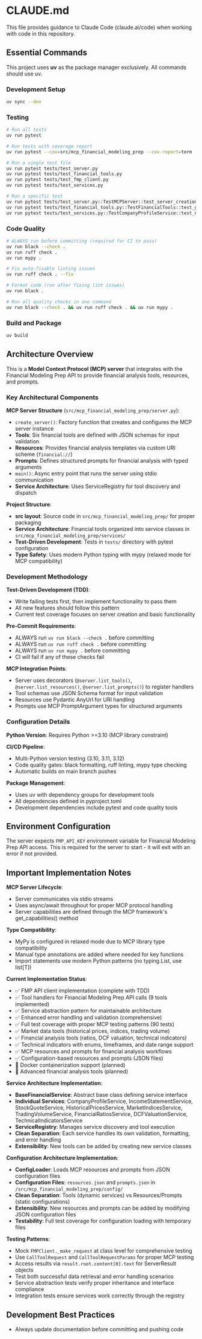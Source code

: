 # CLAUDE.md

This file provides guidance to Claude Code (claude.ai/code) when working with code in this repository.

## Essential Commands

This project uses **uv** as the package manager exclusively. All commands should use uv.

### Development Setup
```bash
uv sync --dev
```

### Testing
```bash
# Run all tests
uv run pytest

# Run tests with coverage report
uv run pytest --cov=src/mcp_financial_modeling_prep --cov-report=term

# Run a single test file
uv run pytest tests/test_server.py
uv run pytest tests/test_financial_tools.py
uv run pytest tests/test_fmp_client.py
uv run pytest tests/test_services.py

# Run a specific test
uv run pytest tests/test_server.py::TestMCPServer::test_server_creation
uv run pytest tests/test_financial_tools.py::TestFinancialTools::test_get_company_profile_tool
uv run pytest tests/test_services.py::TestCompanyProfileService::test_execute_success
```

### Code Quality
```bash
# ALWAYS run before committing (required for CI to pass)
uv run black --check .
uv run ruff check .
uv run mypy .

# Fix auto-fixable linting issues
uv run ruff check . --fix

# Format code (run after fixing lint issues)
uv run black .

# Run all quality checks in one command
uv run black --check . && uv run ruff check . && uv run mypy .
```

### Build and Package
```bash
uv build
```

## Architecture Overview

This is a **Model Context Protocol (MCP) server** that integrates with the Financial Modeling Prep API to provide financial analysis tools, resources, and prompts.

### Key Architectural Components

**MCP Server Structure** (`src/mcp_financial_modeling_prep/server.py`):
- `create_server()`: Factory function that creates and configures the MCP server instance
- **Tools**: Six financial tools are defined with JSON schemas for input validation
- **Resources**: Provides financial analysis templates via custom URI scheme (`financial://`)
- **Prompts**: Defines structured prompts for financial analysis with typed arguments
- `main()`: Async entry point that runs the server using stdio communication
- **Service Architecture**: Uses ServiceRegistry for tool discovery and dispatch

**Project Structure**:
- **src layout**: Source code in `src/mcp_financial_modeling_prep/` for proper packaging
- **Service Architecture**: Financial tools organized into service classes in `src/mcp_financial_modeling_prep/services/`
- **Test-Driven Development**: Tests in `tests/` directory with pytest configuration
- **Type Safety**: Uses modern Python typing with mypy (relaxed mode for MCP compatibility)

### Development Methodology

**Test-Driven Development (TDD)**: 
- Write failing tests first, then implement functionality to pass them
- All new features should follow this pattern
- Current test coverage focuses on server creation and basic functionality

**Pre-Commit Requirements**:
- ALWAYS run `uv run black --check .` before committing
- ALWAYS run `uv run ruff check .` before committing  
- ALWAYS run `uv run mypy .` before committing
- CI will fail if any of these checks fail

**MCP Integration Points**:
- Server uses decorators (`@server.list_tools()`, `@server.list_resources()`, `@server.list_prompts()`) to register handlers
- Tool schemas use JSON Schema format for input validation
- Resources use Pydantic AnyUrl for URI handling
- Prompts use MCP PromptArgument types for structured arguments

### Configuration Details

**Python Version**: Requires Python >=3.10 (MCP library constraint)

**CI/CD Pipeline**: 
- Multi-Python version testing (3.10, 3.11, 3.12)
- Code quality gates: black formatting, ruff linting, mypy type checking
- Automatic builds on main branch pushes

**Package Management**:
- Uses uv with dependency groups for development tools
- All dependencies defined in pyproject.toml
- Development dependencies include pytest and code quality tools

## Environment Configuration

The server expects `FMP_API_KEY` environment variable for Financial Modeling Prep API access. This is required for the server to start - it will exit with an error if not provided.

## Important Implementation Notes

**MCP Server Lifecycle**: 
- Server communicates via stdio streams
- Uses async/await throughout for proper MCP protocol handling
- Server capabilities are defined through the MCP framework's get_capabilities() method

**Type Compatibility**:
- MyPy is configured in relaxed mode due to MCP library type compatibility
- Manual type annotations are added where needed for key functions
- Import statements use modern Python patterns (no typing.List, use list[T])

**Current Implementation Status**:
- ✅ FMP API client implementation (complete with TDD)
- ✅ Tool handlers for Financial Modeling Prep API calls (9 tools implemented)
- ✅ Service abstraction pattern for maintainable architecture
- ✅ Enhanced error handling and validation (comprehensive)
- ✅ Full test coverage with proper MCP testing patterns (90 tests)
- ✅ Market data tools (historical prices, indices, trading volume)
- ✅ Financial analysis tools (ratios, DCF valuation, technical indicators)
- ✅ Technical indicators with enums, timeframes, and date range support
- ✅ MCP resources and prompts for financial analysis workflows
- ✅ Configuration-based resources and prompts (JSON files)
- 🚧 Docker containerization support (planned)
- 🚧 Advanced financial analysis tools (planned)

**Service Architecture Implementation**:
- **BaseFinancialService**: Abstract base class defining service interface
- **Individual Services**: CompanyProfileService, IncomeStatementService, StockQuoteService, HistoricalPricesService, MarketIndicesService, TradingVolumeService, FinancialRatiosService, DCFValuationService, TechnicalIndicatorsService
- **ServiceRegistry**: Manages service discovery and tool execution
- **Clean Separation**: Each service handles its own validation, formatting, and error handling
- **Extensibility**: New tools can be added by creating new service classes

**Configuration Architecture Implementation**:
- **ConfigLoader**: Loads MCP resources and prompts from JSON configuration files
- **Configuration Files**: `resources.json` and `prompts.json` in `/src/mcp_financial_modeling_prep/config/`
- **Clean Separation**: Tools (dynamic services) vs Resources/Prompts (static configurations)
- **Extensibility**: New resources and prompts can be added by modifying JSON configuration files
- **Testability**: Full test coverage for configuration loading with temporary files

**Testing Patterns**:
- Mock `FMPClient._make_request` at class level for comprehensive testing
- Use `CallToolRequest` and `CallToolRequestParams` for proper MCP testing
- Access results via `result.root.content[0].text` for ServerResult objects
- Test both successful data retrieval and error handling scenarios
- Service abstraction tests verify proper inheritance and interface compliance
- Integration tests ensure services work correctly through the registry

## Development Best Practices

- Always update documentation before committing and pushing code